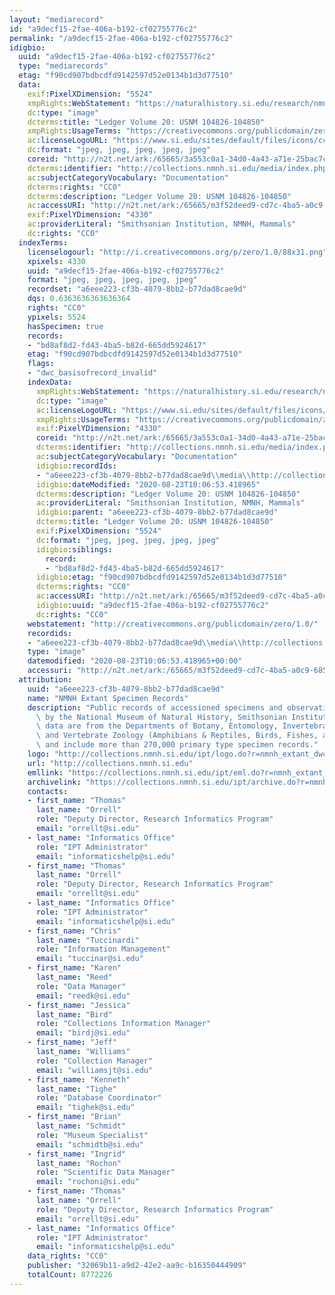 ```yaml
---
layout: "mediarecord"
id: "a9decf15-2fae-406a-b192-cf02755776c2"
permalink: "/a9decf15-2fae-406a-b192-cf02755776c2"
idigbio:
  uuid: "a9decf15-2fae-406a-b192-cf02755776c2"
  type: "mediarecords"
  etag: "f90cd907bdbcdfd9142597d52e0134b1d3d77510"
  data:
    exif:PixelXDimension: "5524"
    xmpRights:WebStatement: "https://naturalhistory.si.edu/research/nmnh-collections/museum-collections-policies"
    dc:type: "image"
    dcterms:title: "Ledger Volume 20: USNM 104826-104850"
    xmpRights:UsageTerms: "https://creativecommons.org/publicdomain/zero/1.0/"
    ac:licenseLogoURL: "https://www.si.edu/sites/default/files/icons/cc0.svg"
    dc:format: "jpeg, jpeg, jpeg, jpeg, jpeg"
    coreid: "http://n2t.net/ark:/65665/3a553c0a1-34d0-4a43-a71e-25bac7cf3331"
    dcterms:identifier: "http://collections.nmnh.si.edu/media/index.php?irn=14733855"
    ac:subjectCategoryVocabulary: "Documentation"
    dcterms:rights: "CC0"
    dcterms:description: "Ledger Volume 20: USNM 104826-104850"
    ac:accessURI: "http://n2t.net/ark:/65665/m3f52deed9-cd7c-4ba5-a0c9-6858301c2899"
    exif:PixelYDimension: "4330"
    ac:providerLiteral: "Smithsonian Institution, NMNH, Mammals"
    dc:rights: "CC0"
  indexTerms:
    licenselogourl: "http://i.creativecommons.org/p/zero/1.0/88x31.png"
    xpixels: 4330
    uuid: "a9decf15-2fae-406a-b192-cf02755776c2"
    format: "jpeg, jpeg, jpeg, jpeg, jpeg"
    recordset: "a6eee223-cf3b-4079-8bb2-b77dad8cae9d"
    dqs: 0.6363636363636364
    rights: "CC0"
    ypixels: 5524
    hasSpecimen: true
    records:
    - "bd8af8d2-fd43-4ba5-b82d-665dd5924617"
    etag: "f90cd907bdbcdfd9142597d52e0134b1d3d77510"
    flags:
    - "dwc_basisofrecord_invalid"
    indexData:
      xmpRights:WebStatement: "https://naturalhistory.si.edu/research/nmnh-collections/museum-collections-policies"
      dc:type: "image"
      ac:licenseLogoURL: "https://www.si.edu/sites/default/files/icons/cc0.svg"
      xmpRights:UsageTerms: "https://creativecommons.org/publicdomain/zero/1.0/"
      exif:PixelYDimension: "4330"
      coreid: "http://n2t.net/ark:/65665/3a553c0a1-34d0-4a43-a71e-25bac7cf3331"
      dcterms:identifier: "http://collections.nmnh.si.edu/media/index.php?irn=14733855"
      ac:subjectCategoryVocabulary: "Documentation"
      idigbio:recordIds:
      - "a6eee223-cf3b-4079-8bb2-b77dad8cae9d\\media\\http://collections.nmnh.si.edu/media/index.php?irn=14733855"
      idigbio:dateModified: "2020-08-23T10:06:53.418965"
      dcterms:description: "Ledger Volume 20: USNM 104826-104850"
      ac:providerLiteral: "Smithsonian Institution, NMNH, Mammals"
      idigbio:parent: "a6eee223-cf3b-4079-8bb2-b77dad8cae9d"
      dcterms:title: "Ledger Volume 20: USNM 104826-104850"
      exif:PixelXDimension: "5524"
      dc:format: "jpeg, jpeg, jpeg, jpeg, jpeg"
      idigbio:siblings:
        record:
        - "bd8af8d2-fd43-4ba5-b82d-665dd5924617"
      idigbio:etag: "f90cd907bdbcdfd9142597d52e0134b1d3d77510"
      dcterms:rights: "CC0"
      ac:accessURI: "http://n2t.net/ark:/65665/m3f52deed9-cd7c-4ba5-a0c9-6858301c2899"
      idigbio:uuid: "a9decf15-2fae-406a-b192-cf02755776c2"
      dc:rights: "CC0"
    webstatement: "http://creativecommons.org/publicdomain/zero/1.0/"
    recordids:
    - "a6eee223-cf3b-4079-8bb2-b77dad8cae9d\\media\\http://collections.nmnh.si.edu/media/index.php?irn=14733855"
    type: "image"
    datemodified: "2020-08-23T10:06:53.418965+00:00"
    accessuri: "http://n2t.net/ark:/65665/m3f52deed9-cd7c-4ba5-a0c9-6858301c2899"
  attribution:
    uuid: "a6eee223-cf3b-4079-8bb2-b77dad8cae9d"
    name: "NMNH Extant Specimen Records"
    description: "Public records of accessioned specimens and observations curated\
      \ by the National Museum of Natural History, Smithsonian Institution. These\
      \ data are from the Departments of Botany, Entomology, Invertebrate Zoology\
      \ and Vertebrate Zoology (Amphibians & Reptiles, Birds, Fishes, and Mammals)\
      \ and include more than 270,000 primary type specimen records."
    logo: "http://collections.nmnh.si.edu/ipt/logo.do?r=nmnh_extant_dwc-a"
    url: "http://collections.nmnh.si.edu"
    emllink: "https://collections.nmnh.si.edu/ipt/eml.do?r=nmnh_extant_dwc-a"
    archivelink: "https://collections.nmnh.si.edu/ipt/archive.do?r=nmnh_extant_dwc-a"
    contacts:
    - first_name: "Thomas"
      last_name: "Orrell"
      role: "Deputy Director, Research Informatics Program"
      email: "orrellt@si.edu"
    - last_name: "Informatics Office"
      role: "IPT Administrator"
      email: "informaticshelp@si.edu"
    - first_name: "Thomas"
      last_name: "Orrell"
      role: "Deputy Director, Research Informatics Program"
      email: "orrellt@si.edu"
    - last_name: "Informatics Office"
      role: "IPT Administrator"
      email: "informaticshelp@si.edu"
    - first_name: "Chris"
      last_name: "Tuccinardi"
      role: "Information Management"
      email: "tuccinar@si.edu"
    - first_name: "Karen"
      last_name: "Reed"
      role: "Data Manager"
      email: "reedk@si.edu"
    - first_name: "Jessica"
      last_name: "Bird"
      role: "Collections Information Manager"
      email: "birdj@si.edu"
    - first_name: "Jeff"
      last_name: "Williams"
      role: "Collection Manager"
      email: "williamsjt@si.edu"
    - first_name: "Kenneth"
      last_name: "Tighe"
      role: "Database Coordinator"
      email: "tighek@si.edu"
    - first_name: "Brian"
      last_name: "Schmidt"
      role: "Museum Specialist"
      email: "schmidtb@si.edu"
    - first_name: "Ingrid"
      last_name: "Rochon"
      role: "Scientific Data Manager"
      email: "rochoni@si.edu"
    - first_name: "Thomas"
      last_name: "Orrell"
      role: "Deputy Director, Research Informatics Program"
      email: "orrellt@si.edu"
    - last_name: "Informatics Office"
      role: "IPT Administrator"
      email: "informaticshelp@si.edu"
    data_rights: "CC0"
    publisher: "32069b11-a9d2-42e2-aa9c-b16350444909"
    totalCount: 8772226
---
```

